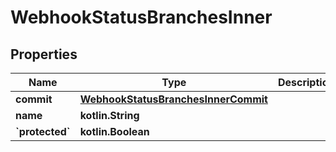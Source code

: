 
# WebhookStatusBranchesInner

## Properties
Name | Type | Description | Notes
------------ | ------------- | ------------- | -------------
**commit** | [**WebhookStatusBranchesInnerCommit**](WebhookStatusBranchesInnerCommit.md) |  | 
**name** | **kotlin.String** |  | 
**&#x60;protected&#x60;** | **kotlin.Boolean** |  | 



